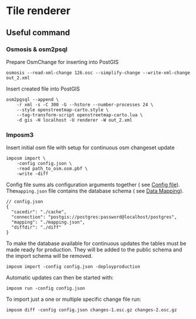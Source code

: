 # Tile renderer

## Useful command

### Osmosis & osm2psql

Prepare OsmChange for inserting into PostGIS

`osmosis --read-xml-change 126.osc --simplify-change --write-xml-change out_2.xml`

Insert created file into PostGIS

````shell
osm2pgsql --append \ 
    -r xml -s -C 300 -G --hstore --number-processes 24 \
    --style openstreetmap-carto.style \ 
    --tag-transform-script openstreetmap-carto.lua \ 
    -d gis -H localhost -U renderer -W out_2.xml
````

### Imposm3

Insert initial osm file with setup for continuous osm changeset update

````shell
imposm import \
    -config config.json \ 
    -read path_to_osm.osm.pbf \
    -write -diff
````

Config file sums als configuration arguments together (
see [Config file](https://imposm.org/docs/imposm3/latest/tutorial.html#config-file)). The`mapping.json` file contains
the database schema (
see [Data Mapping](https://imposm.org/docs/imposm3/latest/mapping.html)).

````json5
// config.json
{
  "cacedir": "./cache",
  "connection": "postgis://postgres:password@localhost/postgres",
  "mapping": "./mapping.json",
  "diffdir": "./diff"
}
````

To make the database available for continuous updates the tables must be made ready for production. They will be added
to the public schema and the import schema will be removed.

````shell
imposm import -config config.json -deployproduction
````

Automatic updates can then be started with:

````shell
imposm run -config config.json
````

To import just a one or multiple specific change file run:

````shell
imposm diff -config config.json changes-1.osc.gz changes-2.osc.gz
````